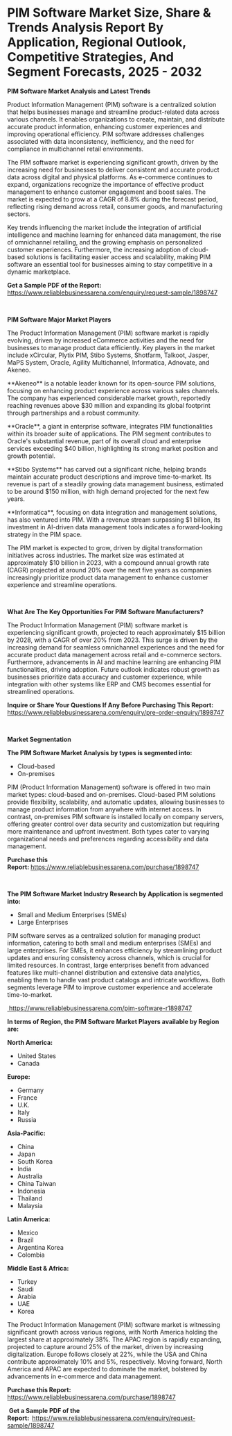 <p><h1>PIM Software Market Size, Share & Trends Analysis Report By Application, Regional Outlook, Competitive Strategies, And Segment Forecasts, 2025 - 2032</h1></p><p><strong>PIM Software Market Analysis and Latest Trends</strong></p>
<p><p>Product Information Management (PIM) software is a centralized solution that helps businesses manage and streamline product-related data across various channels. It enables organizations to create, maintain, and distribute accurate product information, enhancing customer experiences and improving operational efficiency. PIM software addresses challenges associated with data inconsistency, inefficiency, and the need for compliance in multichannel retail environments.</p><p>The PIM software market is experiencing significant growth, driven by the increasing need for businesses to deliver consistent and accurate product data across digital and physical platforms. As e-commerce continues to expand, organizations recognize the importance of effective product management to enhance customer engagement and boost sales. The market is expected to grow at a CAGR of 8.8% during the forecast period, reflecting rising demand across retail, consumer goods, and manufacturing sectors. </p><p>Key trends influencing the market include the integration of artificial intelligence and machine learning for enhanced data management, the rise of omnichannel retailing, and the growing emphasis on personalized customer experiences. Furthermore, the increasing adoption of cloud-based solutions is facilitating easier access and scalability, making PIM software an essential tool for businesses aiming to stay competitive in a dynamic marketplace.</p></p>
<p><strong>Get a Sample PDF of the Report:&nbsp;</strong> <a href="https://www.reliablebusinessarena.com/enquiry/request-sample/1898747?utm_campaign=3034&utm_medium=2&utm_source=Github&utm_content=ia&utm_term=19042025&utm_id=pim-software">https://www.reliablebusinessarena.com/enquiry/request-sample/1898747</a></p>
<p>&nbsp;</p>
<p><strong>PIM Software Major Market Players</strong></p>
<p><p>The Product Information Management (PIM) software market is rapidly evolving, driven by increased eCommerce activities and the need for businesses to manage product data efficiently. Key players in the market include xCircular, Plytix PIM, Stibo Systems, Shotfarm, Talkoot, Jasper, MaPS System, Oracle, Agility Multichannel, Informatica, Adnovate, and Akeneo.</p><p>**Akeneo** is a notable leader known for its open-source PIM solutions, focusing on enhancing product experience across various sales channels. The company has experienced considerable market growth, reportedly reaching revenues above $30 million and expanding its global footprint through partnerships and a robust community.</p><p>**Oracle**, a giant in enterprise software, integrates PIM functionalities within its broader suite of applications. The PIM segment contributes to Oracle's substantial revenue, part of its overall cloud and enterprise services exceeding $40 billion, highlighting its strong market position and growth potential.</p><p>**Stibo Systems** has carved out a significant niche, helping brands maintain accurate product descriptions and improve time-to-market. Its revenue is part of a steadily growing data management business, estimated to be around $150 million, with high demand projected for the next few years.</p><p>**Informatica**, focusing on data integration and management solutions, has also ventured into PIM. With a revenue stream surpassing $1 billion, its investment in AI-driven data management tools indicates a forward-looking strategy in the PIM space.</p><p>The PIM market is expected to grow, driven by digital transformation initiatives across industries. The market size was estimated at approximately $10 billion in 2023, with a compound annual growth rate (CAGR) projected at around 20% over the next five years as companies increasingly prioritize product data management to enhance customer experience and streamline operations.</p></p>
<p>&nbsp;</p>
<p><strong>What Are The Key Opportunities For PIM Software Manufacturers?</strong></p>
<p><p>The Product Information Management (PIM) software market is experiencing significant growth, projected to reach approximately $15 billion by 2028, with a CAGR of over 20% from 2023. This surge is driven by the increasing demand for seamless omnichannel experiences and the need for accurate product data management across retail and e-commerce sectors. Furthermore, advancements in AI and machine learning are enhancing PIM functionalities, driving adoption. Future outlook indicates robust growth as businesses prioritize data accuracy and customer experience, while integration with other systems like ERP and CMS becomes essential for streamlined operations.</p></p>
<p><strong>Inquire or Share Your Questions If Any Before Purchasing This Report:</strong> <a href="https://www.reliablebusinessarena.com/enquiry/pre-order-enquiry/1898747?utm_campaign=3034&utm_medium=2&utm_source=Github&utm_content=ia&utm_term=19042025&utm_id=pim-software">https://www.reliablebusinessarena.com/enquiry/pre-order-enquiry/1898747</a></p>
<p>&nbsp;</p>
<p><strong>Market Segmentation</strong></p>
<p><strong>The PIM Software Market Analysis by types is segmented into:</strong></p>
<p><ul><li>Cloud-based</li><li>On-premises</li></ul></p>
<p><p>PIM (Product Information Management) software is offered in two main market types: cloud-based and on-premises. Cloud-based PIM solutions provide flexibility, scalability, and automatic updates, allowing businesses to manage product information from anywhere with internet access. In contrast, on-premises PIM software is installed locally on company servers, offering greater control over data security and customization but requiring more maintenance and upfront investment. Both types cater to varying organizational needs and preferences regarding accessibility and data management.</p></p>
<p><strong>Purchase this Report:&nbsp;</strong><a href="https://www.reliablebusinessarena.com/purchase/1898747?utm_campaign=3034&utm_medium=2&utm_source=Github&utm_content=ia&utm_term=19042025&utm_id=pim-software">https://www.reliablebusinessarena.com/purchase/1898747</a></p>
<p>&nbsp;</p>
<p><strong>The PIM Software Market Industry Research by Application is segmented into:</strong></p>
<p><ul><li>Small and Medium Enterprises (SMEs)</li><li>Large Enterprises</li></ul></p>
<p><p>PIM software serves as a centralized solution for managing product information, catering to both small and medium enterprises (SMEs) and large enterprises. For SMEs, it enhances efficiency by streamlining product updates and ensuring consistency across channels, which is crucial for limited resources. In contrast, large enterprises benefit from advanced features like multi-channel distribution and extensive data analytics, enabling them to handle vast product catalogs and intricate workflows. Both segments leverage PIM to improve customer experience and accelerate time-to-market.</p></p>
<p><a href="https://www.reliablebusinessarena.com/pim-software-r1898747?utm_campaign=3034&utm_medium=2&utm_source=Github&utm_content=ia&utm_term=19042025&utm_id=pim-software">&nbsp;https://www.reliablebusinessarena.com/pim-software-r1898747</a></p>
<p><strong>In terms of Region, the PIM Software Market Players available by Region are:</strong></p>
<p>
    <p> <strong> North America: </strong>
        <ul>
            <li>United States</li>
            <li>Canada</li>
        </ul>
        </p> 
    <p> <strong> Europe: </strong>
        <ul>
            <li>Germany</li>
            <li>France</li>
            <li>U.K.</li>
            <li>Italy</li>
            <li>Russia</li>
        </ul>
        </p> 
    <p> <strong> Asia-Pacific: </strong>
        <ul>
            <li>China</li>
            <li>Japan</li>
            <li>South Korea</li>
            <li>India</li>
            <li>Australia</li>
            <li>China Taiwan</li>
            <li>Indonesia</li>
            <li>Thailand</li>
            <li>Malaysia</li>
        </ul>
        </p> 
    <p> <strong> Latin America: </strong>
        <ul>
            <li>Mexico</li>
            <li>Brazil</li>
            <li>Argentina Korea</li>
            <li>Colombia</li>
        </ul>
        </p> 
    <p> <strong> Middle East & Africa: </strong>
        <ul>
            <li>Turkey</li>
            <li>Saudi</li>
            <li>Arabia</li>
            <li>UAE</li>
            <li>Korea</li>
        </ul>
    </p>
    </p>
<p><p>The Product Information Management (PIM) software market is witnessing significant growth across various regions, with North America holding the largest share at approximately 38%. The APAC region is rapidly expanding, projected to capture around 25% of the market, driven by increasing digitalization. Europe follows closely at 22%, while the USA and China contribute approximately 10% and 5%, respectively. Moving forward, North America and APAC are expected to dominate the market, bolstered by advancements in e-commerce and data management.</p></p>
<p><strong>Purchase this Report: </strong><a href="https://www.reliablebusinessarena.com/purchase/1898747?utm_campaign=3034&utm_medium=2&utm_source=Github&utm_content=ia&utm_term=19042025&utm_id=pim-software">https://www.reliablebusinessarena.com/purchase/1898747</a></p>
<p>&nbsp;<strong>Get a Sample PDF of the Report:&nbsp;&nbsp;</strong><a href="https://www.reliablebusinessarena.com/enquiry/request-sample/1898747?utm_campaign=3034&utm_medium=2&utm_source=Github&utm_content=ia&utm_term=19042025&utm_id=pim-software">https://www.reliablebusinessarena.com/enquiry/request-sample/1898747</a></p>
<p><strong></strong></p>
<p><p></p><p></p><p></p></p>